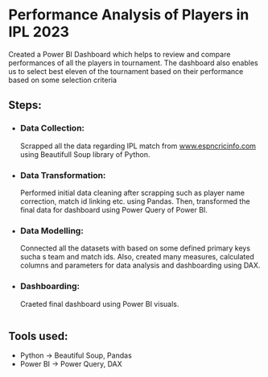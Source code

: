 # Performance Analysis of Players in IPL 2023

Created a Power BI Dashboard which helps to review and compare performances of all the players in tournament. The dashboard also enables us to select best eleven of the tournament based on their performance based on some selection criteria

## Steps:
- ### Data Collection:
    Scrapped all the data regarding IPL match from www.espncricinfo.com using Beautifull Soup library of Python.
    
- ### Data Transformation:
    Performed initial data cleaning after scrapping such as player name correction, match id linking etc. using Pandas.
    Then, transformed the final data for dashboard using Power Query of Power BI.

- ### Data Modelling:
    Connected all the datasets with based on some defined primary keys sucha s team and match ids. Also, created many measures, calculated columns and parameters for data analysis and dashboarding using DAX.
 
- ### Dashboarding:
    Craeted final dashboard using Power BI visuals.
    ```

## Tools used:
- Python -> Beautiful Soup, Pandas
- Power BI -> Power Query, DAX
